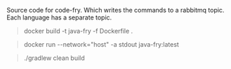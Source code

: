 Source code for code-fry. Which writes the commands to a rabbitmq topic. Each language has a separate topic. 

> docker build  -t java-fry -f Dockerfile . 

> docker run --network="host" -a stdout java-fry:latest

> ./gradlew clean build


